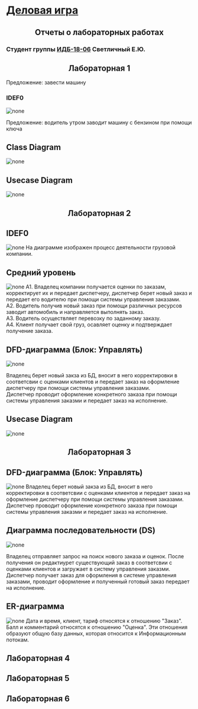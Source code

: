 # [Деловая игра](https://github.com/FNine9/FNine9.github.io/wiki/Деловая-игра)
### <h2 align="center">Отчеты о лабораторных работах</h2>
### Студент группы [ИДБ-18-06](https://github.com/stankin/design-2018/wiki/) Светличный Е.Ю.

## <h2 align="center">Лабораторная 1</h2>

Предложение: завести машину

### IDEF0
![none](https://github.com/FNine9/FNine9.github.io/blob/main/lr1/model_1.png?raw=true)

Предложение: водитель утром заводит машину с бензином при помощи ключа

## Class Diagram

![none](https://github.com/FNine9/FNine9.github.io/blob/main/lr1/class_d.png?raw=true)

## Usecase Diagram

![none](https://github.com/FNine9/FNine9.github.io/blob/main/lr1/USECASE_D.png?raw=true)

## <h2 align="center">Лабораторная 2

## IDEF0
![none](https://github.com/FNine9/FNine9.github.io/blob/main/lr2/01_A0.png?raw=true)
На диаграмме изображен процесс деятельности грузовой компании.

## Средний уровень
![none](https://github.com/FNine9/FNine9.github.io/blob/main/lr2/02_A0.png?raw=true)
  A1. Владелец компании получается оценки по заказам, корректирует их и передает диспетчеру, диспетчер берет новый заказ и передает его водителю при помощи системы управления заказами.<br>
  А2. Водитель получив новый заказ при помощи различных ресурсов заводит автомобиль и направляется выполнять заказ.<br>
  А3. Водитель осуществляет перевозку по заданному заказу.<br>
  А4. Клиент получает свой груз, осавляет оценку и подтверждает получение заказа.<br>
  
## DFD-диаграмма (Блок: Управлять)
![none](https://github.com/FNine9/FNine9.github.io/blob/main/lr3/model.png?raw=true)
  
  Владелец берет новый закза из БД, вносит в него корректировки в соответсвии с оценками клиентов и передает заказ на оформление диспетчеру при помощи системы управления заказами.<br>
  Диспетчер проводит оформление конкретного заказа при помощи системы управления заказми и передает заказ на исполнение. 
## Usecase Diagram
  ![none](https://github.com/FNine9/FNine9.github.io/blob/main/lr2/fL4_IyD059zxd-AHIOU27q2agNCWc_EHd6recfFB1GShs2gTX82JgpYu1h4qL5E_mhjlv0_JQlOEZtly_lpklRj1RgMnnJGL-IJ9hgIHKvAHrOPkH6yeeyd8w2ABptKAw6ASM2LwlZ7wkaM6AIGGQXChquLkEtb5hYAPguCJKtLfoMeooMXiAKwCYcoYCz7E6vwGpCdZDrxn9s_v7UV6sv.png?raw=true)
## <h2 align="center">Лабораторная 3
  
## DFD-диаграмма (Блок: Управлять)
  
![none](https://github.com/FNine9/FNine9.github.io/blob/main/lr3/model.png?raw=true)
  Владелец берет новый закза из БД, вносит в него корректировки в соответсвии с оценками клиентов и передает заказ на оформление диспетчеру при помощи системы управления заказами.<br>
  Диспетчер проводит оформление конкретного заказа при помощи системы управления заказми и передает заказ на исполнение. 
  
## Диаграмма последовательности (DS)
  ![none](https://github.com/FNine9/FNine9.github.io/blob/main/lr3/posl_d.png?raw=true)
  
  Владелец отправляет запрос на поиск нового заказа и оценок. После получения он редактиурет существующий заказ в соответсвии с оценками клиентов и загружает в систему управления заказми. Диспетчер получает заказ для оформления в системе управления заказами, проводит оформление и полученный готовый заказ передает на исполнение.
  
## ER-диаграмма
  ![none](https://github.com/FNine9/FNine9.github.io/blob/main/lr3/er.png?raw=true)
  Дата и время, клиент, тариф относятся к отношению "Заказ". Балл и комментарий относятся к отношению "Оценка". Эти отношения образуют общую базу данных, которая относится к Информационным потокам.
  
## Лабораторная 4

## Лабораторная 5

## Лабораторная 6
